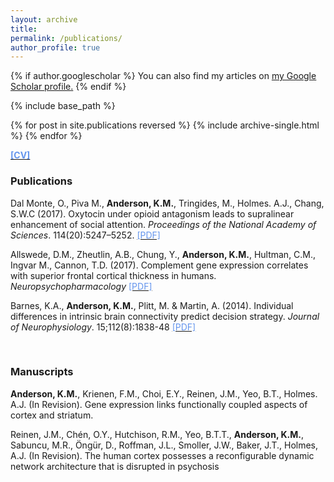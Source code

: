 ```yaml
---
layout: archive
title: 
permalink: /publications/
author_profile: true
---
```


{% if author.googlescholar %}
  You can also find my articles on <u><a href="{{author.googlescholar}}">my Google Scholar profile</a>.</u>
{% endif %}

{% include base_path %}

{% for post in site.publications reversed %}
  {% include archive-single.html %}
{% endfor %}

[<span style="color:CornflowerBlue">**[CV]**</span>](https://drive.google.com/file/d/1VURUtvFqnjqZzCgxNfbweZ7upwD3IM7t/view?usp=sharing)


### Publications

Dal Monte, O., Piva M., **Anderson, K.M.**, Tringides, M., Holmes. A.J., Chang, S.W.C (2017). Oxytocin under opioid antagonism leads to supralinear enhancement of social attention. *Proceedings of the National Academy of Sciences*. 114(20):5247–5252.  [<span style="color:CornflowerBlue">[PDF]</span>](https://drive.google.com/file/d/16epXmSD4h4MgzZbYdVHkjYpf1EV9rb0B/view?usp=sharing)

Allswede, D.M., Zheutlin, A.B., Chung, Y., **Anderson, K.M.**, Hultman, C.M., Ingvar M., Cannon, T.D. (2017). Complement gene expression correlates with superior frontal cortical thickness in humans. *Neuropsychopharmacology*  [<span style="color:CornflowerBlue">[PDF]</span>](https://drive.google.com/file/d/11fvIaetNyoK-wh4WX6XxNaMSy8WZ_BgH/view?usp=sharing)

Barnes, K.A., **Anderson, K.M.**, Plitt, M. & Martin, A. (2014). Individual differences in intrinsic brain connectivity predict decision strategy. *Journal of Neurophysiology*. 15;112(8):1838-48  [<span style="color:CornflowerBlue">[PDF]</span>](https://drive.google.com/file/d/13FHVNHbipSNIzrBR_w68AoLH823pA4qD/view?usp=sharing)

<br />

### Manuscripts
**Anderson, K.M.**, Krienen, F.M., Choi, E.Y., Reinen, J.M., Yeo, B.T., Holmes. A.J. (In Revision). Gene expression links functionally coupled aspects of cortex and striatum.

Reinen, J.M., Chén, O.Y., Hutchison, R.M., Yeo, B.T.T., **Anderson, K.M.**, Sabuncu, M.R., Öngür, D., Roffman, J.L., Smoller, J.W., Baker, J.T., Holmes, A.J. (In Revision). The human cortex possesses a reconfigurable dynamic network architecture that is disrupted in psychosis



